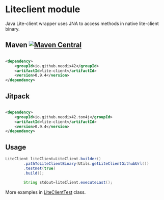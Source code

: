 # Liteclient module

Java Lite-client wrapper uses JNA to access methods in native lite-client binary.

## Maven [![Maven Central][maven-central-svg]][maven-central]

```xml

<dependency>
    <groupId>io.github.neodix42</groupId>
    <artifactId>lite-client</artifactId>
    <version>0.9.4</version>
</dependency>
```

## Jitpack

```xml

<dependency>
    <groupId>io.github.neodix42.ton4j</groupId>
    <artifactId>lite-client</artifactId>
    <version>0.9.4</version>
</dependency>
```

## Usage

```java
LiteClient liteClient=LiteClient.builder()
        .pathToLiteClientBinary(Utils.getLiteClientGithubUrl())
        .testnet(true)
        .build();

        String stdout=liteClient.executeLast();

```

More examples in [LiteClientTest](../liteclient/src/test/java/org/ton/java/liteclient/LiteClientTest.java) class.


[maven-central-svg]: https://img.shields.io/maven-central/v/io.github.neodix42/liteclient

[maven-central]: https://mvnrepository.com/artifact/io.github.neodix42/liteclient

[ton-svg]: https://img.shields.io/badge/Based%20on-TON-blue

[ton]: https://ton.org